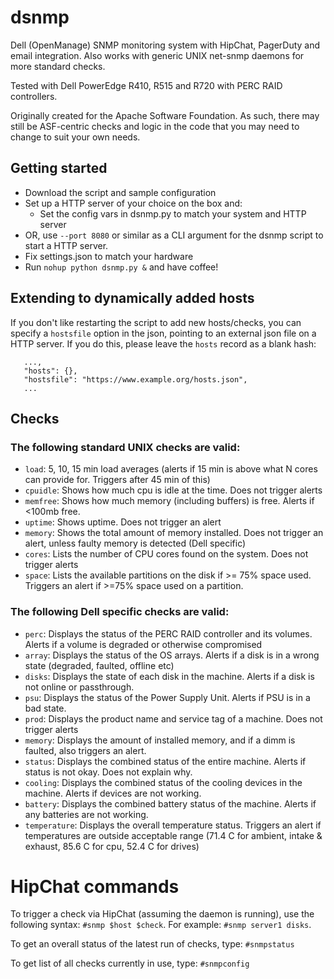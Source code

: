 dsnmp
=====

Dell (OpenManage) SNMP monitoring system with HipChat, PagerDuty and email integration.
Also works with generic UNIX net-snmp daemons for more standard checks.

Tested with Dell PowerEdge R410, R515 and R720 with PERC RAID controllers.

Originally created for the Apache Software Foundation. 
As such, there may still be ASF-centric checks and logic in the code that you may need to change to suit your own needs.


## Getting started ##
- Download the script and sample configuration
- Set up a HTTP server of your choice on the box and:
   - Set the config vars in dsnmp.py to match your system and HTTP server
- OR, use `--port 8080` or similar as a CLI argument for the dsnmp script to start a HTTP server.
- Fix settings.json to match your hardware
- Run `nohup python dsnmp.py &` and have coffee!

## Extending to dynamically added hosts ##
If you don't like restarting the script to add new hosts/checks,
you can specify a `hostsfile` option in the json, pointing to an external json file on a HTTP server.
If you do this, please leave the `hosts` record as a blank hash:
~~~
   ...,
   "hosts": {},
   "hostsfile": "https://www.example.org/hosts.json",
   ...
~~~

## Checks ##

### The following standard UNIX checks are valid:

 - `load`:        5, 10, 15 min load averages (alerts if 15 min is above what N cores can provide for. Triggers after 45 min of this)
 - `cpuidle`:     Shows how much cpu is idle at the time. Does not trigger alerts
 - `memfree`:     Shows how much memory (including buffers) is free. Alerts if <100mb free.
 - `uptime`:      Shows uptime. Does not trigger an alert
 - `memory`:      Shows the total amount of memory installed. Does not trigger an alert, unless faulty memory is detected (Dell specific)
 - `cores`:       Lists the number of CPU cores found on the system. Does not trigger alerts
 - `space`:       Lists the available partitions on the disk if >= 75% space used. Triggers an alert if >=75% space used on a partition.
 
 
### The following Dell specific checks are valid:
 
 - `perc`:        Displays the status of the PERC RAID controller and its volumes. Alerts if a volume is degraded or otherwise compromised
 - `array`:       Displays the status of the OS arrays. Alerts if a disk is in a wrong state (degraded, faulted, offline etc)
 - `disks`:       Displays the state of each disk in the machine. Alerts if a disk is not online or passthrough.
 - `psu`:         Displays the status of the Power Supply Unit. Alerts if PSU is in a bad state.
 - `prod`:        Displays the product name and service tag of a machine. Does not trigger alerts
 - `memory`:      Displays the amount of installed memory, and if a dimm is faulted, also triggers an alert.
 - `status`:      Displays the combined status of the entire machine. Alerts if status is not okay. Does not explain why.
 - `cooling`:     Displays the combined status of the cooling devices in the machine. Alerts if devices are not working.
 - `battery`:     Displays the combined battery status of the machine. Alerts if any batteries are not working.
 - `temperature`: Displays the overall temperature status. Triggers an alert if temperatures are outside acceptable range (71.4 C for ambient, intake & exhaust, 85.6 C for cpu, 52.4 C for drives)


# HipChat commands ##
 To trigger a check via HipChat (assuming the daemon is running), use the following syntax:
 `#snmp $host $check`.
 For example: `#snmp server1 disks`.
 
 To get an overall status of the latest run of checks, type: `#snmpstatus`
 
 To get list of all checks currently in use, type: `#snmpconfig`
 
